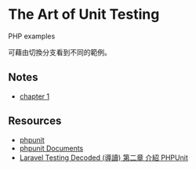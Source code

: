 # The Art of Unit Testing

PHP examples

可藉由切換分支看到不同的範例。

## Notes

- [chapter 1](https://medium.com/@azole/%E5%96%AE%E5%85%83%E6%B8%AC%E8%A9%A6%E7%9A%84%E8%97%9D%E8%A1%93-2nd-chapter-1-%E5%96%AE%E5%85%83%E6%B8%AC%E8%A9%A6%E5%9F%BA%E7%A4%8E-fec0c9207bac)

## Resources

- [phpunit](https://phpunit.de/)
- [phpunit Documents](https://phpunit.readthedocs.io/en/7.1)
- [Laravel Testing Decoded (導讀) 第二章 介紹 PHPUnit](https://blog.dtask.idv.tw/Books/Laravel_Testing_Decoded_Chapter_2/)
